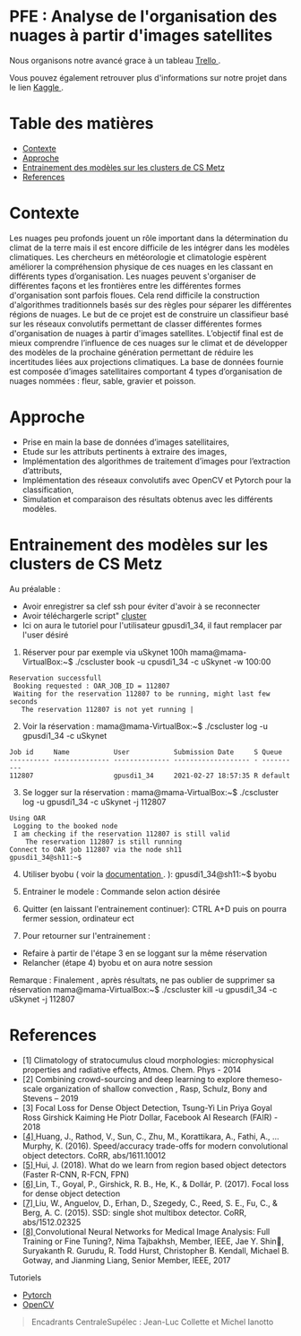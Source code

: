 PFE : Analyse de l'organisation des nuages à partir d'images satellites
=========
Nous organisons notre avancé grace à un tableau  <a href="https://trello.com/b/S9iGb9xE/nuages-express"> Trello </a>.

Vous pouvez également retrouver plus d'informations sur notre projet dans le lien  <a href="https://www.kaggle.com/c/understanding_cloud_organization/overview"> Kaggle </a>.

Table des matières
============

<!--ts-->
   * [Contexte](#contexte)
   * [Approche](#approche)
   * [Entrainement des modèles sur les clusters de CS Metz](#entrainement-des-modèles-sur-les-clusters-de-cs-metz)
   * [References](#references)
<!--te-->
Contexte
============
Les nuages peu profonds jouent un rôle important dans la détermination du climat de la terre mais il
est encore difficile de les intégrer dans les modèles climatiques. Les chercheurs en météorologie et
climatologie espèrent améliorer la compréhension physique de ces nuages en les classant en différents
types d’organisation.
Les nuages peuvent s'organiser de différentes façons et les frontières entre les différentes formes
d'organisation sont parfois floues. Cela rend difficile la construction d'algorithmes traditionnels basés
sur des règles pour séparer les différentes régions de nuages.
Le but de ce projet est de construire un classifieur basé sur les réseaux convolutifs permettant de
classer différentes formes d'organisation de nuages à partir d'images satellites. L’objectif final est de
mieux comprendre l’influence de ces nuages sur le climat et de développer des modèles de la
prochaine génération permettant de réduire les incertitudes liées aux projections climatiques.
La base de données fournie est composée d’images satellitaires comportant 4 types d’organisation de
nuages nommées : fleur, sable, gravier et poisson.

Approche
============
- Prise en main la base de données d’images satellitaires,
- Etude sur les attributs pertinents à extraire des images,
- Implémentation des algorithmes de traitement d’images pour l’extraction d’attributs,
- Implémentation des réseaux convolutifs avec OpenCV et Pytorch pour la classification,
- Simulation et comparaison des résultats obtenus avec les différents modèles.

Entrainement des modèles sur les clusters de CS Metz
============
Au préalable : 
- Avoir enregistrer sa clef ssh pour éviter d'avoir à se reconnecter
- Avoir téléchargerle script" <a href="https://raw.githubusercontent.com/jeremyfix/deeplearning-lectures/master/ClusterScripts/cscluster"> cluster </a> 
- Ici on aura le tutoriel pour l'utilisateur gpusdi1_34, il faut remplacer par l'user désiré

1) Réserver pour par exemple via uSkynet 100h
mama@mama-VirtualBox:~$ ./cscluster book -u cpusdi1_34 -c uSkynet -w 100:00
```
Reservation successfull 
 Booking requested : OAR_JOB_ID = 112807 
 Waiting for the reservation 112807 to be running, might last few seconds 
   The reservation 112807 is not yet running |  
```

2) Voir la réservation :
mama@mama-VirtualBox:~$ ./cscluster log -u gpusdi1_34 -c uSkynet
```Listing your current reservations 
Job id     Name           User           Submission Date     S Queue
---------- -------------- -------------- ------------------- - ----------
112807                    gpusdi1_34     2021-02-27 18:57:35 R default  
```

3) Se logger sur la réservation :
mama@mama-VirtualBox:~$ ./cscluster log -u gpusdi1_34 -c uSkynet -j 112807
```
Using OAR 
 Logging to the booked node 
 I am checking if the reservation 112807 is still valid 
    The reservation 112807 is still running 
Connect to OAR job 112807 via the node sh11
gpusdi1_34@sh11:~$ 
```

4) Utiliser byobu ( voir la <a href="https://doc.ubuntu-fr.org/"> documentation </a>. ): 
gpusdi1_34@sh11:~$ byobu

5) Entrainer le modele :
Commande selon action désirée

6) Quitter (en laissant l'entrainement continuer):
CTRL A+D puis on pourra fermer session, ordinateur ect

7) Pour retourner sur l'entrainement : 
- Refaire à partir de l'étape 3 en se loggant sur la même réservation
- Relancher (étape 4) byobu et on aura notre session

Remarque : 
Finalement , après résultats, ne pas oublier de supprimer sa réservation
mama@mama-VirtualBox:~$ ./cscluster kill -u gpusdi1_34 -c uSkynet -j 112807


References
============
- [1] Climatology of stratocumulus cloud morphologies: microphysical properties and radiative effects, Atmos. Chem. Phys - 2014
- [2] Combining crowd-sourcing and deep learning to explore themeso-scale organization of shallow convection , Rasp, Schulz, Bony and Stevens – 2019
- [3] Focal Loss for Dense Object Detection, Tsung-Yi Lin Priya Goyal Ross Girshick Kaiming He Piotr Dollar, Facebook AI Research (FAIR) - 2018
- <a href="http://arxiv.org/abs/1611.10012"> [4] </a>  Huang, J., Rathod, V., Sun, C., Zhu, M., Korattikara, A., Fathi, A., … Murphy, K. (2016). Speed/accuracy trade-offs for modern convolutional object detectors. CoRR, abs/1611.10012
- <a href="https://medium.com/@jonathan_hui/what-do-we-learn-from-single-shot-object-detectors-ssd-yolo-fpn-focal-loss-3888677c5f4d"> [5] </a> Hui, J. (2018). What do we learn from region based object detectors (Faster R-CNN, R-FCN, FPN)
- <a href="http://arxiv.org/abs/1708.02002"> [6] </a> Lin, T., Goyal, P., Girshick, R. B., He, K., & Dollár, P. (2017). Focal loss for dense object detection
- <a href="http://arxiv.org/abs/1512.02325"> [7] </a> Liu, W., Anguelov, D., Erhan, D., Szegedy, C., Reed, S. E., Fu, C., & Berg, A. C. (2015). SSD: single shot multibox detector. CoRR, abs/1512.02325
- <a href="https://github.com/DeftEye/TraitementDeNuages/blob/main/References/Fine_tuning.pdf"> [8] </a> Convolutional Neural Networks for Medical Image
Analysis: Full Training or Fine Tuning?, Nima Tajbakhsh, Member, IEEE, Jae Y. Shin, Suryakanth R. Gurudu, R. Todd Hurst, Christopher B. Kendall,
Michael B. Gotway, and Jianming Liang, Senior Member, IEEE, 2017

Tutoriels
- [Pytorch ](https://pytorch.org/tutorials/)
- [OpenCV](https://missinglink.ai/guides/computer-vision/opencv-deep-learning/)



> Encadrants CentraleSupélec : Jean-Luc Collette et Michel Ianotto
